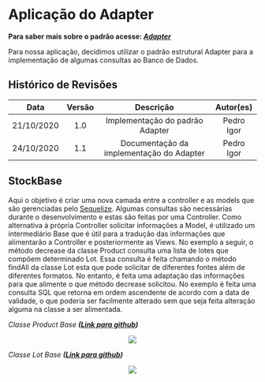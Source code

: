 # Aplicação do Adapter
**Para saber mais sobre o padrão acesse: [*Adapter*](Project/Estudos/estrutural?id=adapter)**

Para nossa aplicação, decidimos utilizar o padrão estrutural Adapter para a implementação de algumas consultas ao Banco de Dados.

## Histórico de Revisões
| Data | Versão | Descrição | Autor(es) |
|:----:|:------:|:---------:|:---------:|
| 21/10/2020 | 1.0 | Implementação do padrão Adapter | Pedro Igor |
| 24/10/2020 | 1.1 | Documentação da implementação do Adapter | Pedro Igor |


## StockBase
Aqui o objetivo é criar uma nova camada entre a controller e as models que são gerenciadas pelo [Sequelize](Modeling/objeto?id=Sequelize). Algumas consultas são necessárias durante o desenvolvimento e estas são feitas por uma Controller. Como alternativa à própria Controller solicitar informações a Model, é utilizado um intermediário Base que é útil para a tradução das informações que alimentarão a Controller e posteriormente as Views. No exemplo a seguir, o método decrease da classe Product consulta uma lista de lotes que compõem determinado Lot. Essa consulta é feita chamando o método findAll da classe Lot esta que pode solicitar de diferentes fontes além de diferentes formatos. No entanto, é feita uma adaptação das informações para que alimente o que método decrease solicitou. No exemplo é feita uma consulta SQL que retorna em ordem ascendente de acordo com a data de validade, o que poderia ser facilmente alterado sem que seja feita alteração alguma na classe a ser alimentada.

*Classe Product Base **([Link para github](https://github.com/UnBArqDsw/2020.1_G12_Stock_Backend/blob/devel/src/app/StockBase/ProductBase.js))***

<p align="center">
<img src="https://unbarqdsw.github.io/2020.1_G12_Stock/assets/padroes/decorator/productBase.png" class="codes-prints" />
</p>

*Classe Lot Base **([Link para github](https://github.com/UnBArqDsw/2020.1_G12_Stock_Backend/blob/devel/src/app/StockBase/LotBase.js))***

<p align="center">
<img src="https://unbarqdsw.github.io/2020.1_G12_Stock/assets/padroes/decorator/lotBase.png" class="codes-prints" />
</p>